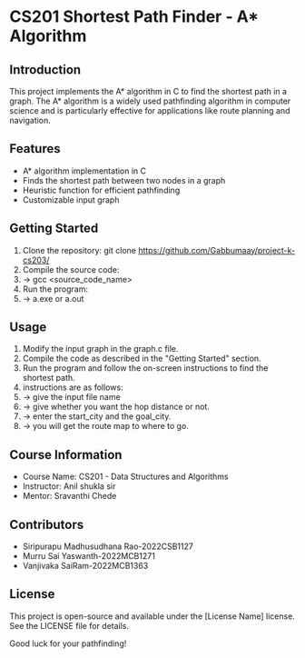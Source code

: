 # CS201 Shortest Path Finder - A* Algorithm
## Introduction
This project implements the A* algorithm in C to find the shortest path in a graph. The A* algorithm is a widely used pathfinding algorithm in computer science and is particularly effective for applications like route planning and navigation.

## Features
- A* algorithm implementation in C
- Finds the shortest path between two nodes in a graph
- Heuristic function for efficient pathfinding
- Customizable input graph
## Getting Started
1. Clone the repository: git clone <https://github.com/Gabbumaay/project-k-cs203/>
2. Compile the source code:
3.  -> gcc <source_code_name>
5. Run the program:
6. -> a.exe or a.out
## Usage
1. Modify the input graph in the graph.c file.
2. Compile the code as described in the "Getting Started" section.
3. Run the program and follow the on-screen instructions to find the shortest path.
4. instructions are as follows:
5.  -> give the input file name
6.  -> give whether you want the hop distance or not.
7.  -> enter the start_city and the goal_city.
8.  -> you will get the route map to where to go.
   
## Course Information
- Course Name: CS201 - Data Structures and Algorithms
- Instructor: Anil shukla sir
- Mentor: Sravanthi Chede
## Contributors
- Siripurapu Madhusudhana Rao-2022CSB1127
- Murru Sai Yaswanth-2022MCB1271
- Vanjivaka SaiRam-2022MCB1363
## License
This project is open-source and available under the [License Name] license. See the LICENSE file for details.

Good luck for your pathfinding!
